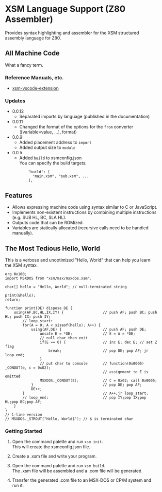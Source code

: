 # XSM Language Support (Z80 Assembler)

Provides syntax highlighting and assembler for the XSM structured assembly language for Z80.

## All Machine Code
What a fancy term.

### Reference Manuals, etc.
- [xsm-vscode-extension](https://github.com/garymsx/xsm-vscode-extension)

### Updates
- 0.0.12
  - Separated imports by language (published in the documentation)
- 0.0.11
  - Changed the format of the options for the `from` converter (\[variable=value, ...], format)
- 0.0.9
  - Added placement address to `import`
  - Added output size to `module`
- 0.0.5
  - Added `build` to xsmconfig.json  
    You can specify the build targets.
    ```
    	"build": [
          "main.xsm", "sub.xsm", ...
    	],
    ```

## Features
- Allows expressing machine code using syntax similar to C or JavaScript.
- Implements non-existent instructions by combining multiple instructions (e.g. SUB HL, BC, SLA HL).
- Outputs code that can be ROMized.
- Variables are statically allocated (recursive calls need to be handled manually).

## The Most Tedious Hello, World
This is a verbose and unoptimized "Hello, World" that can help you learn the XSM syntax.
```
org 0x100;
import MSXDOS from "xsm/msx/msxdos.xsm";

char[] hello = "Hello, World"; // null-terminated string

print(&hello);
return;

function print(DE) dispose DE {
    using(AF,BC,HL,IX,IY) {                  // push AF; push BC; push HL; push IX; push IY;
        // loop_start:
        for(A = 0; A < sizeof(hello); A++) {
            using(AF,DE) {                   // push AF; push DE;
                unsafe E = *DE;              // E = A = *DE;
                // null char then exit
                if(E == 0) {                 // inc E; dec E; // set Z flag
                    break;                   // pop DE; pop AF; jr loop_end;
                }            
                // put char to console       // function(0x0005) _CONOUT(e, c = 0x02);
                                             // assignment to E is omitted
                MSXDOS._CONOUT(E);           // C = 0x02; call 0x0005;
            }                                // pop DE; pop AF;
            DE++;
        }                                    // A++;jr loop_start;
        // loop_end:                         // pop IY;pop IX;pop HL;pop BC;pop AF;
    }
}
// 1-line version
// MSXDOS._STROUT("Hello, World$"); // $ is terminated char
```

### Getting Started
1. Open the command palette and run `xsm init`.  
   This will create the xsmconfig.json file.

2. Create a .xsm file and write your program.

3. Open the command palette and run `xsm build`.  
   The .xsm file will be assembled and a .com file will be generated.

4. Transfer the generated .com file to an MSX-DOS or CP/M system and run it.